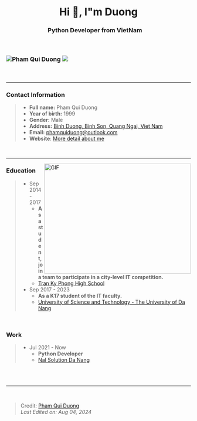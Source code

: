 <h1 align="center">
	Hi 👋, I"m Duong
</h1>

<h3 align="center">
	Python Developer from VietNam
	<img src="https://icons.iconarchive.com/icons/custom-icon-design/all-country-flag/16/Vietnam-Flag-icon.png" width="16" height="16">
<h3>

<br>

<p align="left">
	<img src="https://komarev.com/ghpvc/?username=phamquiduong&label=Profile%20views&color=0e75b6&style=flat" alt="Pham Qui Duong" />
	<img src="https://img.shields.io/github/followers/phamquiduong?label=Follow" />
</p>

<br>

---

### Contact Information
> - **Full name:** Pham Qui Duong
> - **Year of birth:** 1999
> - **Gender:** Male
> - **Address:** [Binh Duong, Binh Son, Quang Ngai, Viet Nam](https://maps.app.goo.gl/asHjSnJ8Qu7hzeyF9)
> - **Email:** [phamquiduong@outlook.com](mailto:phamquiduong@outlook.com)
> - **Website**: [More detail about me](https://phamquiduong.github.io/phamquiduong/)

<br>

---

<img align="right" top="500" height="300" width="400" alt="GIF" src="https://media.giphy.com/media/SWoSkN6DxTszqIKEqv/giphy.gif">

### Education
> - Sep 2014 - 2017
> 	- **As a student, join a team to participate in a city-level IT competition.**
> 	- [Tran Ky Phong High School](http://tkp.edu.vn/)
> - Sep 2017 - 2023
> 	- **As a K17 student of the IT faculty.**
> 	- [University of Science and Technology - The University of Da Nang](https://dut.udn.vn/)

<br>

### Work
> - Jul 2021 - Now
>	- **Python Developer**
>	- [Nal Solution Da Nang](https://nals.vn/)

<br>

<br>

---

<br>

> Credit: [Pham Qui Duong](https://github.com/phamquiduong) <br>
> *Last Edited on: Aug 04, 2024*
